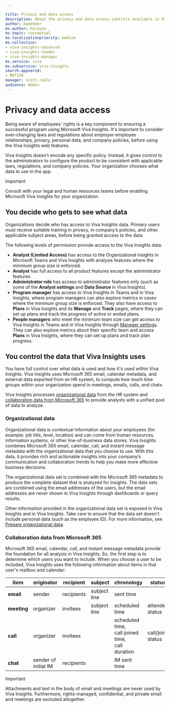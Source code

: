 ```yaml
---

title: Privacy and data access
description: About the privacy and data access controls available in Microsoft Viva Insights 
author: madehmer
ms.author: helayne
ms.topic: conceptual
ms.localizationpriority: medium
ms.collection:  
- viva-insights-advanced
- viva-insights-leader
- viva-insights-manager 
ms.service: viva 
ms.subservice: viva-insights 
search.appverid: 
- MET150 
manager: scott.ruble
audience: Admin
---
```


# Privacy and data access

Being aware of employees' rights is a key component to ensuring a successful program using Microsoft Viva Insights. It's important to consider ever-changing laws and regulations about employer-employee relationships, privacy, personal data, and company policies, before using the Viva Insights web features.

Viva Insights doesn't encode any specific policy. Instead, it gives control to the administrators to configure the product to be consistent with applicable laws, regulations, and company policies. Your organization chooses what data to use in the app.

>[!Important]
>Consult with your legal and human resources teams before enabling Microsoft Viva Insights for your organization.

## You decide who gets to see what data

Organizations decide who has access to Viva Insights data. Primary users must receive suitable training in privacy, in company’s policies, and other applicable subject areas, before being granted access to the data.

The following levels of permission provide access to the Viva Insights data:

* **Analyst (Limited Access)** has access to the Organizational insights in Microsoft Teams and Viva Insights with analysis features where the minimum group size is enforced.
* **Analyst** has full access to all product features except the administrator features.
* **Administrator role** has access to administrator features only (such as some of the **Analyst settings** and **Data Source** in Viva Insights).
* **Program manager** has access to Viva Insights in Teams and in Viva Insights, where program managers can also explore metrics in cases where the minimum group size is enforced. They also have access to **Plans** in Viva Insights and its **Manage** and **Track** pages, where they can set up plans and track the progress of active or ended plans.
* **People managers** who meet the minimum team size can get access to Viva Insights in Teams and in Viva Insights through [Manager settings](../use/manager-settings.md). They can also explore metrics about their specific team and access **Plans** in Viva Insights, where they can set up plans and track plan progress.

## You control the data that Viva Insights uses

You have full control over what data is used and how it's used within Viva Insights. Viva Insights uses Microsoft 365 email, calendar metadata, and external data exported from an HR system, to compute how much time groups within your organization spend in meetings, emails, calls, and chats.

Viva Insights processes [organizational data](#organizational-data) from the HR system and [collaboration data from Microsoft 365](#collaboration-data-from-microsoft-365) to provide analysts with a unified pool of data to analyze.

### Organizational data

Organizational data is contextual information about your employees (for example: job title, level, location) and can come from human resources, information systems, or other line-of-business data stores. Viva Insights combines Microsoft 365 email, calendar, call, and instant message metadata with the organizational data that you choose to use. With this data, it provides rich and actionable insights into your company’s communication and collaboration trends to help you make more effective business decisions.

The organizational data set is combined with the Microsoft 365 metadata to produce the complete dataset that is analyzed for insights. The data sets are combined using the email addresses of the users, but the email addresses are never shown in Viva Insights through dashboards or query results.

Other information provided in the organizational data set is exposed in Viva Insights and in Viva Insights. Take care to ensure that the data set doesn't include personal data (such as the employee ID).
For more information, see [Prepare organizational data](../setup/prepare-organizational-data.md).

### Collaboration data from Microsoft 365

Microsoft 365 email, calendar, call, and instant message metadata provide the foundation for all analysis in Viva Insights. So, the first step is to determine which users you want to include. When you choose a user to be included, Viva Insights uses the following information about items in that user's mailbox and calendar:

 | item | originator | recipient | subject | chronology | status | venue |
 | ---- | ---- | ---- | ---- | ---- | ---- | ---- | 
 | **email** | sender | recipients | subject line | sent time |  |  | 
 | **meeting** | organizer | invitees | subject line | scheduled time | attendee status | scheduled location | 
 | **call** | organizer | invitees |  | scheduled time, <br>call joined time, <br>call duration | call/join status |  | 
 | **chat** | sender of <br>initial IM | recipients |  | IM sent time |  |  | 

>[!Important]
>Attachments and text in the body of email and meetings are never used by Viva Insights. Furthermore, rights-managed, confidential, and private email and meetings are excluded altogether.
